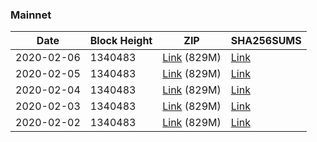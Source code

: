### Mainnet

|    Date    | Block Height | ZIP | SHA256SUMS |
| ---------- | ------------ | --- | ---------- |
| 2020-02-06 | 1340483 | [Link](https://s3-ap-southeast-2.amazonaws.com/ion-bootstrap/mainnet/2020-02-06/bootstrap.dat.zip) (829M) | [Link](https://s3-ap-southeast-2.amazonaws.com/ion-bootstrap/mainnet/2020-02-06/SHA256SUMS) |
| 2020-02-05 | 1340483 | [Link](https://s3-ap-southeast-2.amazonaws.com/ion-bootstrap/mainnet/2020-02-05/bootstrap.dat.zip) (829M) | [Link](https://s3-ap-southeast-2.amazonaws.com/ion-bootstrap/mainnet/2020-02-05/SHA256SUMS) |
| 2020-02-04 | 1340483 | [Link](https://s3-ap-southeast-2.amazonaws.com/ion-bootstrap/mainnet/2020-02-04/bootstrap.dat.zip) (829M) | [Link](https://s3-ap-southeast-2.amazonaws.com/ion-bootstrap/mainnet/2020-02-04/SHA256SUMS) |
| 2020-02-03 | 1340483 | [Link](https://s3-ap-southeast-2.amazonaws.com/ion-bootstrap/mainnet/2020-02-03/bootstrap.dat.zip) (829M) | [Link](https://s3-ap-southeast-2.amazonaws.com/ion-bootstrap/mainnet/2020-02-03/SHA256SUMS) |
| 2020-02-02 | 1340483 | [Link](https://s3-ap-southeast-2.amazonaws.com/ion-bootstrap/mainnet/2020-02-02/bootstrap.dat.zip) (829M) | [Link](https://s3-ap-southeast-2.amazonaws.com/ion-bootstrap/mainnet/2020-02-02/SHA256SUMS) |
